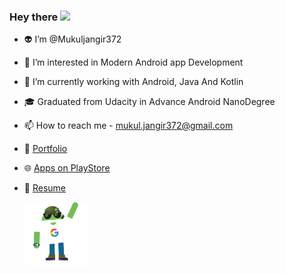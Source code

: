 ### Hey there <img src="https://media.giphy.com/media/hvRJCLFzcasrR4ia7z/giphy.gif" width="25px">

- :alien: I’m @Mukuljangir372
- 👀 I’m interested in Modern Android app Development
- 🌱 I’m currently working with Android, Java And Kotlin
- 🎓 Graduated from Udacity in Advance Android NanoDegree
- 📫 How to reach me - mukul.jangir372@gmail.com
- :mag_right: [Portfolio](https://mukuljangir.dorik.io) 
- 🌐 [Apps on PlayStore](https://play.google.com/store/apps/developer?id=Mukul+Jangir)
- 📝 [Resume](https://drive.google.com/file/d/1zaoxqhT4vHxROOQ-RD9s0eUn9WstKkEk/view?usp=sharing)



  <img align="left" alt="Mukul jangir" width="102px" src="https://github.com/Mukuljangir372/readme-assets/blob/main/output-onlinegiftools.gif" /> <br /> 

  
